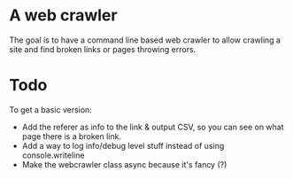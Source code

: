 
# A web crawler 

The goal is to have a command line based web crawler to allow crawling a site and find broken links or pages throwing errors.

# Todo

To get a basic version:
- Add the referer as info to the link & output CSV, so you can see on what page there is a broken link.
- Add a way to log info/debug level stuff instead of using console.writeline
- Make the webcrawler class async because it's fancy (?)
